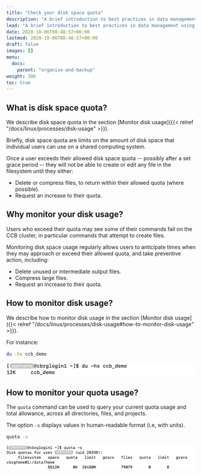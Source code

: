 ```yaml
---
title: "Check your disk space quota"
description: "A brief introduction to best practices in data management using disk space quotas."
lead: "A brief introduction to best practices in data management using disk space quotas."
date: 2020-10-06T08:48:57+00:00
lastmod: 2020-10-06T08:48:57+00:00
draft: false
images: []
menu:
  docs:
    parent: "organise-and-backup"
weight: 306
toc: true
---
```


## What is disk space quota?

We describe disk space quota in the section
[Monitor disk usage]({{< relref "/docs/linux/processes/disk-usage" >}}).

Briefly, disk space quota are limits on the amount of disk space that individual users
can use on a shared computing system.

Once a user exceeds their allowed disk space quota -- possibly after a set grace period --
they will not be able to create or edit any file in the filesystem until they either:

- Delete or compress files, to return within their allowed quota (where possible).
- Request an increase to their quota.

## Why monitor your disk usage?

Users who exceed their quota may see some of their commands fail on the CCB cluster,
in particular commands that attempt to create files.

Monitoring disk space usage regularly allows users to anticipate times when they
may approach or exceed their allowed quota, and take preventive action, including:

- Delete unused or intermediate output files.
- Compress large files.
- Request an increase to their quota.

## How to monitor disk usage?

We describe how to monitor disk usage in the section
[Monitor disk usage]({{< relref "/docs/linux/processes/disk-usage#how-to-monitor-disk-usage" >}}).

For instance:

```bash
du -hs ccb_demo
```

![Monitor disk usage using the 'du -hs' command.](du-hs.png)

## How to monitor your quota usage?

The `quota` command can be used to query your current quota usage and total allowance,
across all directories, files, and projects.

The option `-s` displays values in human-readable format (i.e, with units).

```bash
quota -s
```

![Monitor disk quota usage using the 'quota -s' command.](quota-s.png)

<!-- Link definitions -->
